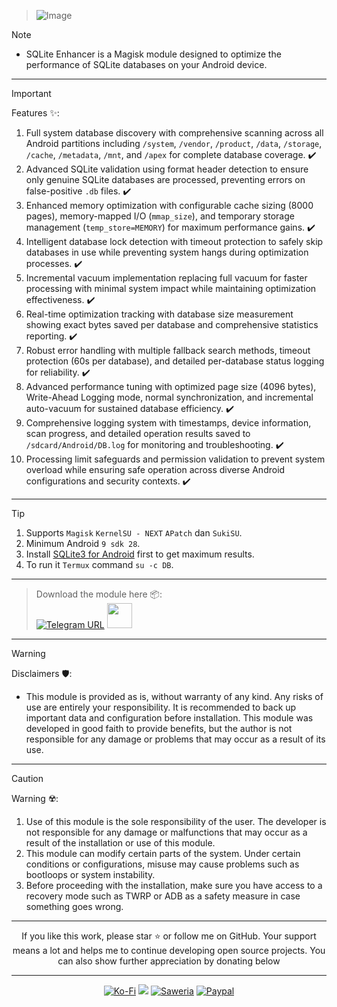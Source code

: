 > ![Image](https://github.com/user-attachments/assets/0c18c5d4-f406-40bc-a102-bc00dbc38279)

> [!NOTE]
> - SQLite Enhancer is a Magisk module designed to optimize the performance of SQLite databases on your Android device.
<hr/>

> [!IMPORTANT]
> Features ✨:
> 1. Full system database discovery with comprehensive scanning across all Android partitions including `/system`, `/vendor`, `/product`, `/data`, `/storage`, `/cache`, `/metadata`, `/mnt`, and `/apex` for complete database coverage. ✔️
> 2. Advanced SQLite validation using format header detection to ensure only genuine SQLite databases are processed, preventing errors on false-positive `.db` files. ✔️
> 3. Enhanced memory optimization with configurable cache sizing (8000 pages), memory-mapped I/O (`mmap_size`), and temporary storage management (`temp_store=MEMORY`) for maximum performance gains. ✔️
> 4. Intelligent database lock detection with timeout protection to safely skip databases in use while preventing system hangs during optimization processes. ✔️
> 5. Incremental vacuum implementation replacing full vacuum for faster processing with minimal system impact while maintaining optimization effectiveness. ✔️
> 6. Real-time optimization tracking with database size measurement showing exact bytes saved per database and comprehensive statistics reporting. ✔️
> 7. Robust error handling with multiple fallback search methods, timeout protection (60s per database), and detailed per-database status logging for reliability. ✔️
> 8. Advanced performance tuning with optimized page size (4096 bytes), Write-Ahead Logging mode, normal synchronization, and incremental auto-vacuum for sustained database efficiency. ✔️
> 9. Comprehensive logging system with timestamps, device information, scan progress, and detailed operation results saved to `/sdcard/Android/DB.log` for monitoring and troubleshooting. ✔️
> 10. Processing limit safeguards and permission validation to prevent system overload while ensuring safe operation across diverse Android configurations and security contexts. ✔️
<hr/>

> [!TIP]
> 1. Supports `Magisk` `KernelSU - NEXT` `APatch` dan `SukiSU`.
> 2. Minimum Android `9 sdk 28`.
> 3. Install [SQLite3 for Android](https://github.com/DEMONICCA/SQLite3-for-Android.git) first to get maximum results.
> 4. To run it `Termux` command `su -c DB`.
<hr/>

> Download the module here 📦:                  
> [![Telegram URL](https://img.shields.io/badge/Telegram-Join-2CA5E?style=social&logo=telegram)](https://t.me/modulkuntul)
> <img src="https://github.com/Anmol-Baranwal/Cool-GIFs-For-GitHub/assets/74038190/34376b0e-4ae2-4278-9d3d-82e8016a87d6" width="40">&nbsp;
<hr/>

> [!WARNING]
> Disclaimers 🛡️:
> - This module is provided as is, without warranty of any kind. Any risks of use are entirely your responsibility. It is recommended to back up important data and configuration before installation. This module was developed in good faith to provide benefits, but the author is not responsible for any damage or problems that may occur as a result of its use.
<hr/>

> [!CAUTION]
> Warning ☢️:
> 1. Use of this module is the sole responsibility of the user. The developer is not responsible for any damage or malfunctions that may occur as a result of the installation or use of this module.
> 2. This module can modify certain parts of the system. Under certain conditions or configurations, misuse may cause problems such as bootloops or system instability.
> 3. Before proceeding with the installation, make sure you have access to a recovery mode such as TWRP or ADB as a safety measure in case something goes wrong.
<hr/>

<div align="center">
If you like this work, please star ⭐ or follow me on GitHub.
Your support means a lot and helps me to continue developing open source projects.
You can also show further appreciation by donating below
<div align="center">
<hr/>

[![Ko-Fi](https://img.shields.io/badge/Ko--fi-F16061?style=for-the-badge&logo=ko-fi&logoColor=white)](https://ko-fi.com/illumi666)
[![](https://img.shields.io/badge/-Trakteer-red?style=for-the-badge)](https://trakteer.id/demonica/tip)
[![Saweria](https://img.shields.io/badge/-Saweria-yellow?style=for-the-badge&logoColor=white)](https://saweria.co/DEMONICA)
[![Paypal](https://img.shields.io/badge/Paypal-blue?style=for-the-badge&logoColor=white)](https://www.paypal.com/paypalme/faniadittiya)